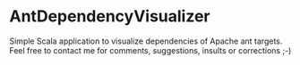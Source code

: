AntDependencyVisualizer
=======================
Simple Scala application to visualize dependencies of Apache ant targets. 
Feel free to contact me for comments, suggestions, insults or corrections ;-)
